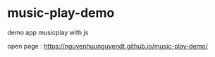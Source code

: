 # music-play-demo
demo app musicplay with js


open page :  https://nguyenhuunguyendt.github.io/music-play-demo/
